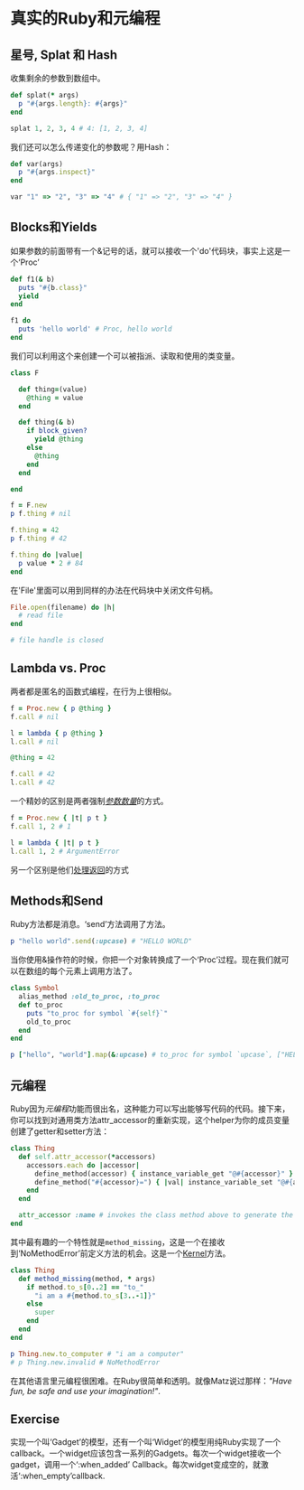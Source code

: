 真实的Ruby和元编程
==============================

星号, Splat 和 Hash
------------------------

收集剩余的参数到数组中。

``` ruby
def splat(* args)
  p "#{args.length}: #{args}"
end

splat 1, 2, 3, 4 # 4: [1, 2, 3, 4]
```

我们还可以怎么传递变化的参数呢？用Hash：

``` ruby
def var(args)
  p "#{args.inspect}"
end

var "1" => "2", "3" => "4" # { "1" => "2", "3" => "4" }
```

Blocks和Yields
-----------------

如果参数的前面带有一个&记号的话，就可以接收一个'do'代码块，事实上这是一个‘Proc’

``` ruby
def f1(& b)
  puts "#{b.class}"
  yield 
end

f1 do
  puts 'hello world' # Proc, hello world
end
```

我们可以利用这个来创建一个可以被指派、读取和使用的类变量。

``` ruby
class F

  def thing=(value)
    @thing = value
  end

  def thing(& b)
    if block_given?
      yield @thing
    else
      @thing
    end
  end

end

f = F.new
p f.thing # nil

f.thing = 42
p f.thing # 42

f.thing do |value|
  p value * 2 # 84
end
```

在'File'里面可以用到同样的办法在代码块中关闭文件句柄。

``` ruby
File.open(filename) do |h|
  # read file
end

# file handle is closed
```

Lambda vs. Proc
---------------

两者都是匿名的函数式编程，在行为上很相似。

``` ruby
f = Proc.new { p @thing }
f.call # nil

l = lambda { p @thing }
l.call # nil

@thing = 42

f.call # 42
l.call # 42
```

一个精妙的区别是两者强制[*参数数量*](http://en.wikipedia.org/wiki/Arity)的方式。

``` ruby
f = Proc.new { |t| p t }
f.call 1, 2 # 1

l = lambda { |t| p t }
l.call 1, 2 # ArgumentError
```

另一个区别是他们[处理返回](http://stackoverflow.com/questions/626/when-to-use-lambda-when-to-use-proc-new)的方式

Methods和Send
----------------

Ruby方法都是消息。‘send’方法调用了方法。

``` ruby
p "hello world".send(:upcase) # "HELLO WORLD"
```

当你使用&操作符的时候，你把一个对象转换成了一个‘Proc’过程。现在我们就可以在数组的每个元素上调用方法了。

``` ruby
class Symbol
  alias_method :old_to_proc, :to_proc
  def to_proc
    puts "to_proc for symbol `#{self}`"
    old_to_proc
  end
end

p ["hello", "world"].map(&:upcase) # to_proc for symbol `upcase`, ["HELLO", "WORLD"]
```

元编程
----------------

Ruby因为*元编程*功能而很出名，这种能力可以写出能够写代码的代码。接下来，你可以找到对通用类方法attr_accessor的重新实现，这个helper为你的成员变量创建了getter和setter方法：

``` ruby
class Thing
  def self.attr_accessor(*accessors)
    accessors.each do |accessor|
      define_method(accessor) { instance_variable_get "@#{accessor}" }
      define_method("#{accessor}=") { |val| instance_variable_set "@#{accessor}", val }
    end
  end

  attr_accessor :name # invokes the class method above to generate the instance methods 'name' and 'name='
end
```

其中最有趣的一个特性就是`method_missing`，这是一个在接收到‘NoMethodError’前定义方法的机会。这是一个[Kernel](http://www.ruby-doc.org/core-1.9.3/Kernel.html)方法。

``` ruby
class Thing
  def method_missing(method, * args)
    if method.to_s[0..2] == "to_"
      "i am a #{method.to_s[3..-1]}"
    else
      super
    end
  end
end

p Thing.new.to_computer # "i am a computer"
# p Thing.new.invalid # NoMethodError
```

在其他语言里元编程很困难。在Ruby很简单和透明。就像Matz说过那样：*"Have fun, be safe and use your imagination!"*.

Exercise
--------

实现一个叫‘Gadget’的模型，还有一个叫‘Widget’的模型用纯Ruby实现了一个callback。一个widget应该包含一系列的Gadgets。每次一个widget接收一个gadget，调用一个‘:when_added’ Callback。每次widget变成空的，就激活‘:when_empty’callback.

